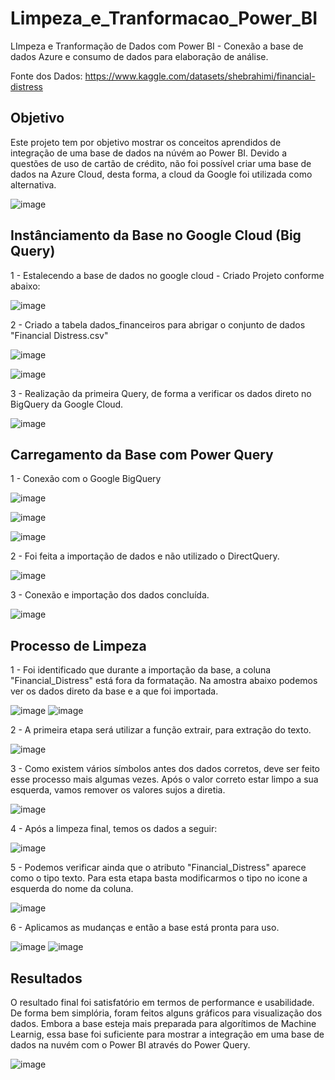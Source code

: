 # Limpeza_e_Tranformacao_Power_BI
LImpeza e Tranformação de Dados com Power BI - Conexão a base de dados Azure e consumo de dados para elaboração de análise.

Fonte dos Dados: https://www.kaggle.com/datasets/shebrahimi/financial-distress

## Objetivo

Este projeto tem por objetivo mostrar os conceitos aprendidos de integração de uma base de dados na núvém ao Power BI. Devido a questões de uso de cartão de crédito, não foi possível criar uma base de dados na Azure Cloud, desta forma, a cloud da Google foi utilizada como alternativa.

![image](https://github.com/LealDias/Limpeza_e_Tranformacao_Power_BI/assets/70763447/64b3394f-5c0f-4787-a444-ae22eaf084c8)


## Instânciamento da Base no Google Cloud (Big Query)

1 - Estalecendo a base de dados no google cloud -  Criado Projeto conforme abaixo:

![image](https://github.com/LealDias/Limpeza_e_Tranformacao_Power_BI/assets/70763447/1b75fc13-5a02-4eec-85f7-e22f5499277d)


2 - Criado a tabela dados_financeiros para abrigar o conjunto de dados "Financial Distress.csv"

![image](https://github.com/LealDias/Limpeza_e_Tranformacao_Power_BI/assets/70763447/222f6b9c-7afd-49a9-b0a7-ea988f95db12)

![image](https://github.com/LealDias/Limpeza_e_Tranformacao_Power_BI/assets/70763447/7e591e26-0250-4364-8982-c3d2d14f3a57)


3 - Realização da primeira Query, de forma a verificar os dados direto no BigQuery da Google Cloud.

![image](https://github.com/LealDias/Limpeza_e_Tranformacao_Power_BI/assets/70763447/c8d2fc5d-b0d3-4ca5-8dfe-03fde835577e)


## Carregamento da Base com Power Query

1 - Conexão com o Google BigQuery

![image](https://github.com/LealDias/Limpeza_e_Tranformacao_Power_BI/assets/70763447/f69f8e65-4a30-4980-b537-555a29f2d273)

![image](https://github.com/LealDias/Limpeza_e_Tranformacao_Power_BI/assets/70763447/68dc4731-8429-499e-8a62-9384bcdc7d47)

![image](https://github.com/LealDias/Limpeza_e_Tranformacao_Power_BI/assets/70763447/01ef17b0-1265-4e43-88b8-cf646f333b12)


2 - Foi feita a importação de dados e não utilizado o DirectQuery.

![image](https://github.com/LealDias/Limpeza_e_Tranformacao_Power_BI/assets/70763447/6aebec35-074b-4d8e-9b72-11658fcb8406)

3 - Conexão e importação dos dados concluída.

![image](https://github.com/LealDias/Limpeza_e_Tranformacao_Power_BI/assets/70763447/47a2816b-936f-431b-9752-4aa21ebc7af7)


## Processo de Limpeza

1 - Foi identificado que durante a importação da base, a coluna "Financial_Distress" está fora da formatação. Na amostra abaixo podemos ver os dados direto da base e a que foi importada.

![image](https://github.com/LealDias/Limpeza_e_Tranformacao_Power_BI/assets/70763447/baa1a7cd-a0b9-46e4-b0c8-09bf17213b0e)
![image](https://github.com/LealDias/Limpeza_e_Tranformacao_Power_BI/assets/70763447/11d17ae0-00fb-4a85-b89f-5b5ef0b40dd8)

2 - A primeira etapa será utilizar a função extrair, para extração do texto.

![image](https://github.com/LealDias/Limpeza_e_Tranformacao_Power_BI/assets/70763447/4c554a2f-4a7d-4e5c-a182-18185a50a074)

3 - Como existem vários símbolos antes dos dados corretos, deve ser feito esse processo mais algumas vezes. Após o valor correto estar limpo a sua esquerda, vamos remover os valores sujos a diretia.

![image](https://github.com/LealDias/Limpeza_e_Tranformacao_Power_BI/assets/70763447/8dd2efe2-869e-45ef-a8ac-249ee42c35eb)

4 - Após a limpeza final, temos os dados a seguir:

![image](https://github.com/LealDias/Limpeza_e_Tranformacao_Power_BI/assets/70763447/9604b34e-5508-473e-a5af-073b0f9c2462)

5 - Podemos verificar ainda que o atributo "Financial_Distress" aparece como o tipo texto. Para esta etapa basta modificarmos o tipo no icone a esquerda do nome da coluna.

![image](https://github.com/LealDias/Limpeza_e_Tranformacao_Power_BI/assets/70763447/538d23a2-765d-4379-b7b3-495eb7307ede)

6 - Aplicamos as mudanças e então a base está pronta para uso.

![image](https://github.com/LealDias/Limpeza_e_Tranformacao_Power_BI/assets/70763447/a6d89771-7221-4792-82c9-e7cde5aff26a)
![image](https://github.com/LealDias/Limpeza_e_Tranformacao_Power_BI/assets/70763447/6ca9a7cb-6b47-4ccc-a3f8-9e5c4d45cce1)


## Resultados

O resultado final foi satisfatório em termos de performance e usabilidade. De forma bem simplória, foram feitos alguns gráficos para visualização dos dados. Embora a base esteja mais preparada para algorítimos de Machine Learnig, essa base foi suficiente para mostrar a integração em uma base de dados na nuvém com o Power BI através do Power Query.

![image](https://github.com/LealDias/Limpeza_e_Tranformacao_Power_BI/assets/70763447/e1f7b68b-51d9-45c7-9c0f-ad5c4e86ba00)
